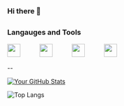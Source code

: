 ### Hi there 👋

##
### Langauges and Tools

  <img width="30px" style="padding-right:40px;" src="https://cdn.jsdelivr.net/gh/devicons/devicon@latest/icons/javascript/javascript-original.svg" />     <img width="30px" style="padding-right:40px;" src="https://cdn.jsdelivr.net/gh/devicons/devicon@latest/icons/html5/html5-plain.svg" />     <img width="30px" style="padding-right:40px;" src="https://cdn.jsdelivr.net/gh/devicons/devicon@latest/icons/css3/css3-original.svg" />     <img width="30px" style="padding-right:40px;" src="https://cdn.jsdelivr.net/gh/devicons/devicon@latest/icons/vscode/vscode-original.svg" />

--
          
[![Your GitHub Stats](https://github-readme-stats.vercel.app/api?username=grunde1234&show_icons=true&theme=radical)](https://github.com/grunde1234)

![Top Langs](https://github-readme-stats.vercel.app/api/top-langs/?username=grunde1234&hide_progress=true)
